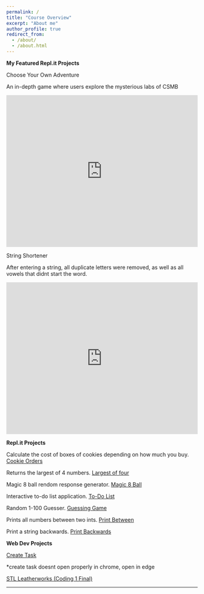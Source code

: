 ```yaml
---
permalink: /
title: "Course Overview"
excerpt: "About me"
author_profile: true
redirect_from: 
  - /about/
  - /about.html
---
```


**My Featured Repl.it Projects**


Choose Your Own Adventure

An in-depth game where users explore the mysterious labs of CSMB

<iframe height="400px" width="100%" src="https://repl.it/@LiamKeaggy/chooseYourOwnAdventure?lite=true" scrolling="no" frameborder="no" allowtransparency="true" allowfullscreen="true" sandbox="allow-forms allow-pointer-lock allow-popups allow-same-origin allow-scripts allow-modals"></iframe>


String Shortener

After entering a string, all duplicate letters were removed, as well as all vowels that didnt start the word.

<iframe height="400px" width="100%" src="https://repl.it/@LiamKeaggy/string-shortener?lite=true" scrolling="no" frameborder="no" allowtransparency="true" allowfullscreen="true" sandbox="allow-forms allow-pointer-lock allow-popups allow-same-origin allow-scripts allow-modals"></iframe>

**Repl.it Projects**

Calculate the cost of boxes of cookies depending on how much you buy. [Cookie Orders](https://repl.it/@LiamKeaggy/cookie-orders)

Returns the largest of 4 numbers. [Largest of four](https://repl.it/@LiamKeaggy/largest-of-4)

Magic 8 ball rendom response generator. [Magic 8 Ball](https://repl.it/@LiamKeaggy/magic-8-ball-pt2)

Interactive to-do list application. [To-Do List](https://repl.it/@LiamKeaggy/to-do-list)

Random 1-100 Guesser. [Guessing Game](https://repl.it/@LiamKeaggy/Guessing-Game)

Prints all numbers between two ints. [Print Between](https://repl.it/@LiamKeaggy/print-between)

Print a string backwards. [Print Backwards](https://repl.it/@LiamKeaggy/print-backwards)

**Web Dev Projects**

[Create Task](https://github.com/LiamKeaggy13/createtask)

\*create task doesnt open properly in chrome, open in edge

[STL Leatherworks (Coding 1 Final)](https://github.com/LiamKeaggy13/coding1final)

---

